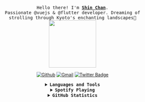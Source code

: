 <p align="center">
  <samp>
    Hello there! I'm <b><a rel="nofollow noopener noreferrer" target="_blank" href="https://github.com/xxlms">Shin Chan</a></b>.
    <br>Passionate @vuejs & @flutter developer. Dreaming of strolling through Kyoto's enchanting landscapes🏯<br>
  </samp>
  
  <img src="https://github.com/xxlms/xxlms/blob/main/33HU.gif" width="150"/>
</p>
<div align="center">
  
   [![Github](https://img.shields.io/badge/-Github-000?style=flat&logo=Github&logoColor=white)](https://github.com/xxlms)
   [![Gmail](https://img.shields.io/badge/-Gmail-c14438?style=flat&logo=Gmail&logoColor=white)](mailto:cx978563372@gmail.com)
   [![Twitter Badge](https://img.shields.io/badge/-Twitter-1ca0f1?style=flat&labelColor=1ca0f1&logo=twitter&logoColor=white&link=https://twitter.com/_shinlms)](https://twitter.com/_shinlms)
  
</div>

<details align="center">
<summary> <b> <samp> Languages and Tools </samp></b></summary>
<samp>
<br />
  
![JavaScript](https://img.shields.io/badge/-JavaScript-%23F7DF1C?style=flat-square&logo=javascript&logoColor=000000&labelColor=%23F7DF1C&color=%23FFCE5A)
![React](https://img.shields.io/badge/-React-61DAFB?style=flat-square&logo=react&logoColor=ffffff)
![HTML5](https://img.shields.io/badge/-HTML5-%23E44D27?style=flat-square&logo=html5&logoColor=ffffff)
![CSS3](https://img.shields.io/badge/-CSS3-%231572B6?style=flat-square&logo=css3)
![Sass](https://img.shields.io/badge/-Sass-%23CC6699?style=flat-square&logo=sass&logoColor=ffffff)
![Markdown](https://img.shields.io/badge/-Markdown-000000?style=flat-square&logo=markdown)
![Nodejs](https://img.shields.io/badge/-Nodejs-339933?style=flat-square&logo=Node.js&logoColor=ffffff)
![Npm](https://img.shields.io/badge/-npm-CB3837?style=flat-square&logo=npm)
![Microsoft Sql Server](https://img.shields.io/badge/-Sql%20Server-CC2927?style=flat-square&logo=microsoft-sql-server&logoColor=ffffff)
![Git](https://img.shields.io/badge/-Git-%23F05032?style=flat-square&logo=git&logoColor=%23ffffff)
![GitLab](https://img.shields.io/badge/-GitLab-FCA121?style=flat-square&logo=gitlab)
![GitHub](https://img.shields.io/badge/-GitHub-181717?style=flat-square&logo=github)
![VS Code](http://img.shields.io/badge/-VS%20Code-007ACC?style=flat-square&logo=visual-studio-code&logoColor=ffffff)
![Eclipse-IDE](http://img.shields.io/badge/-Eclipse-2C2255?style=flat-square&logo=eclipse&logoColor=ffffff)
![Powershell](http://img.shields.io/badge/-Powershell-5391FE?style=flat-square&logo=powershell&logoColor=ffffff)
![Windows](http://img.shields.io/badge/-Windows-0078D6?style=flat-square&logo=windows&logoColor=ffffff)

</samp>
</details>


<details align="center">
<summary> <b> <samp> Spotify Playing </samp></b></summary>
<samp>
  
  [![spotify-github-profile](https://spotify-github-profile.vercel.app/api/view?uid=31wdbbhkz7wgo7hf64jy3ragkfh4&cover_image=true&theme=compact&show_offline=false&background_color=ffffff&interchange=false)](https://spotify-github-profile.vercel.app/api/view?uid=31wdbbhkz7wgo7hf64jy3ragkfh4&redirect=true)

</samp>
</details>

<details align="center">
<summary> <b> <samp> GitHub Statistics </samp></b></summary>
<samp>
<br/>
  
  ![xxlms's GitHub stats](https://github-readme-stats.vercel.app/api?username=xxlms&bg_color=30,e96443,904e95&title_color=fff&text_color=fff)
  
  <br/>
  <a href="https://wakatime.com"><img src="https://wakatime.com/share/@ea496b99-9362-440a-acdc-722b86dc08c2/0ecc0224-d2e0-40fd-a391-eee80cca1170.png" /></a>
  
</samp>
</details>






